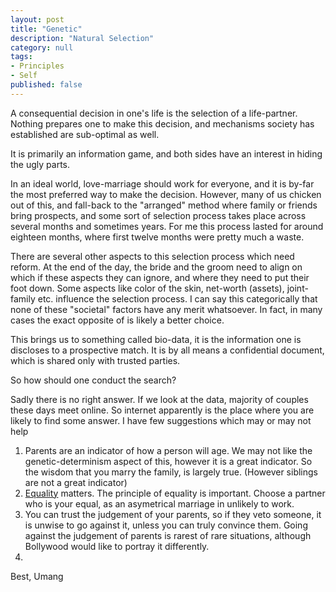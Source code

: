 ```yaml
---
layout: post
title: "Genetic"
description: "Natural Selection"
category: null
tags: 
- Principles
- Self
published: false 
---
```

 
A consequential decision in one's life is the selection of a life-partner. Nothing prepares one to make this decision, and mechanisms society has established are sub-optimal as well.

It is primarily an information game, and both sides have an interest in hiding the ugly parts. 

In an ideal world, love-marriage should work for everyone, and it is by-far the most preferred way to make the decision. However, many of us chicken out of this, and fall-back to the "arranged" method where family or friends bring prospects, and some sort of selection process takes place across several months and sometimes years. For me this process lasted for around eighteen months, where first twelve months were pretty much a waste.

There are several other aspects to this selection process which need reform. At the end of the day, the bride and the groom need to align on which if these aspects they can ignore, and where they need to put their foot down. Some aspects like color of the skin, net-worth (assets), joint-family etc. influence the selection process. I can say this categorically that none of these "societal" factors have any merit whatsoever. In fact, in many cases the exact opposite of is likely a better choice.

This brings us to something called bio-data, it is the information one is discloses to a prospective match. It is by all means a confidential document, which is shared only with trusted parties.

So how should one conduct the search?

Sadly there is no right answer. If we look at the data, majority of couples these days meet online. So internet apparently is the place where you are likely to find some answer. I have few suggestions which may or may not help

1. Parents are an indicator of how a person will age. We may not like the genetic-determinism aspect of this, however it is a great indicator. So the wisdom that you marry the family, is largely true. (However siblings are not a great indicator)
2. [Equality](https://umangsaini.site/2021/09/marriage/) matters. The principle of equality is important. Choose a partner who is your equal, as an asymetrical marriage in unlikely to work.  
3. You can trust the judgement of your parents, so if they veto someone, it is unwise to go against it, unless you can truly convince them. Going against the judgement of parents is rarest of rare situations, although Bollywood would like to portray it differently.
4. 


Best, Umang
